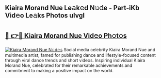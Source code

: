 ## Kiaira Morand Nue Le𝚊k𝚎d N𝚞𝚍e - Part-iKb Vid𝚎o Le𝚊ks Photos ulvgl

# <h2><a href="http://fb769o.evod.top/?m=Kiaira+Morand+Nue">🔗 👉🔴 Kiaira Morand Nue Vid𝚎o Ph𝚘t𝚘s</a></h2>

[![Kiaira Morand Nue N𝚞d𝚎s](https://i.imgur.com/8V9OHl7.gif)](http://fb769o.evod.top/?m=Kiaira+Morand+Nue)
Social media celebrity Kiaira Morand Nue and multimedia artist, famed for publishing dance and lifestyle-focused content through viral dance trends and short videos. Inspiring individual Kiaira Morand Nue, celebrated for their remarkable achievements and commitment to making a positive impact on the world. 
